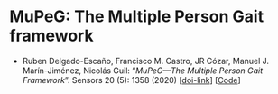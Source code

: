# MuPeG: The Multiple Person Gait framework

- Ruben Delgado-Escaño, Francisco M. Castro, JR Cózar, Manuel J. Marín-Jiménez, Nicolás Guil: “*MuPeG—The Multiple Person Gait Framework*”. Sensors 20 (5): 1358 (2020) [[doi-link](https://doi.org/10.3390/s20051358)] [[Code](https://github.com/rubende/mupeg)]